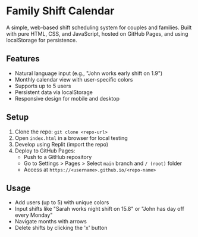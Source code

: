 # Family Shift Calendar

A simple, web-based shift scheduling system for couples and families. Built with pure HTML, CSS, and JavaScript, hosted on GitHub Pages, and using localStorage for persistence.

## Features
- Natural language input (e.g., "John works early shift on 1.9")
- Monthly calendar view with user-specific colors
- Supports up to 5 users
- Persistent data via localStorage
- Responsive design for mobile and desktop

## Setup
1. Clone the repo: `git clone <repo-url>`
2. Open `index.html` in a browser for local testing
3. Develop using Replit (import the repo)
4. Deploy to GitHub Pages:
   - Push to a GitHub repository
   - Go to Settings > Pages > Select `main` branch and `/ (root)` folder
   - Access at `https://<username>.github.io/<repo-name>`

## Usage
- Add users (up to 5) with unique colors
- Input shifts like "Sarah works night shift on 15.8" or "John has day off every Monday"
- Navigate months with arrows
- Delete shifts by clicking the 'x' button